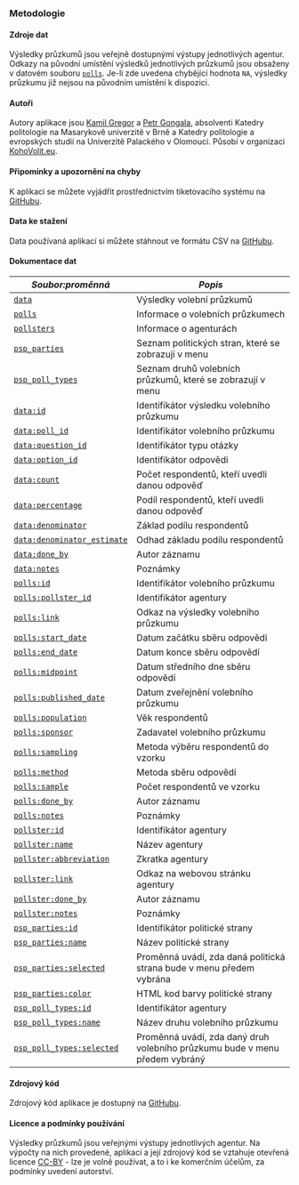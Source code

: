 ### Metodologie

#### Zdroje dat

Výsledky průzkumů jsou veřejně dostupnými výstupy jednotlivých agentur. Odkazy na původní umístění výsledků jednotlivých průzkumů jsou obsaženy v datovém souboru [`polls`](https://github.com/kamilgregor1/eu_pollster/blob/master/www/polls.csv). Je-li zde uvedena chybějící hodnota `NA`, výsledky průzkumu již nejsou na původním umístění k dispozici.

#### Autoři

Autory aplikace jsou [Kamil Gregor](https://twitter.com/kamilgregor) a [Petr Gongala](https://twitter.com/PetrGongala), absolventi Katedry politologie na Masarykově univerzitě v Brně a Katedry politologie a evropských studií na Univerzitě Palackého v Olomouci. Působí v organizaci [KohoVolit.eu](http://kohovolit.eu/).

#### Připomínky a upozornění na chyby

K aplikaci se můžete vyjádřit prostřednictvím tiketovacího systému na [GitHubu](https://github.com/kamilgregor1/eu_pollster/issues).

#### Data ke stažení

Data používaná aplikací si můžete stáhnout ve formátu CSV na [GitHubu](https://github.com/kamilgregor1/eu_pollster/tree/master/www).

#### Dokumentace dat

*Soubor:proměnná*|*Popis*
---|---
[`data`](https://github.com/kamilgregor1/eu_pollster/blob/master/www/data.csv)|Výsledky volební průzkumů
[`polls`](https://github.com/kamilgregor1/eu_pollster/blob/master/www/polls.csv)|Informace o volebních průzkumech
[`pollsters`](https://github.com/kamilgregor1/eu_pollster/blob/master/www/pollsters.csv)|Informace o agenturách
[`psp_parties`](https://github.com/kamilgregor1/eu_pollster/blob/master/www/psp_parties.csv)|Seznam politických stran, které se zobrazují v menu
[`psp_poll_types`](https://github.com/kamilgregor1/eu_pollster/blob/master/www/psp_poll_types.csv)|Seznam druhů volebních průzkumů, které se zobrazují v menu
[`data:id`](https://github.com/kamilgregor1/eu_pollster/blob/master/www/data.csv)|Identifikátor výsledku volebního průzkumu
[`data:poll_id`](https://github.com/kamilgregor1/eu_pollster/blob/master/www/data.csv)|Identifikátor volebního průzkumu
[`data:question_id`](https://github.com/kamilgregor1/eu_pollster/blob/master/www/data.csv)|Identifikátor typu otázky
[`data:option_id`](https://github.com/kamilgregor1/eu_pollster/blob/master/www/data.csv)|Identifikátor odpovědi
[`data:count`](https://github.com/kamilgregor1/eu_pollster/blob/master/www/data.csv)|Počet respondentů, kteří uvedli danou odpověď
[`data:percentage`](https://github.com/kamilgregor1/eu_pollster/blob/master/www/data.csv)|Podíl respondentů, kteří uvedli danou odpověď
[`data:denominator`](https://github.com/kamilgregor1/eu_pollster/blob/master/www/data.csv)|Základ podílu respondentů
[`data:denominator_estimate`](https://github.com/kamilgregor1/eu_pollster/blob/master/www/data.csv)|Odhad základu podílu respondentů
[`data:done_by`](https://github.com/kamilgregor1/eu_pollster/blob/master/www/data.csv)|Autor záznamu
[`data:notes`](https://github.com/kamilgregor1/eu_pollster/blob/master/www/data.csv)|Poznámky
[`polls:id`](https://github.com/kamilgregor1/eu_pollster/blob/master/www/polls.csv)|Identifikátor volebního průzkumu
[`polls:pollster_id`](https://github.com/kamilgregor1/eu_pollster/blob/master/www/polls.csv)|Identifikátor agentury
[`polls:link`](https://github.com/kamilgregor1/eu_pollster/blob/master/www/polls.csv)|Odkaz na výsledky volebního průzkumu
[`polls:start_date`](https://github.com/kamilgregor1/eu_pollster/blob/master/www/polls.csv)|Datum začátku sběru odpovědi
[`polls:end_date`](https://github.com/kamilgregor1/eu_pollster/blob/master/www/polls.csv)|Datum konce sběru odpovědí
[`polls:midpoint`](https://github.com/kamilgregor1/eu_pollster/blob/master/www/polls.csv)|Datum středního dne sběru odpovědí
[`polls:published_date`](https://github.com/kamilgregor1/eu_pollster/blob/master/www/polls.csv)|Datum zveřejnění volebního průzkumu
[`polls:population`](https://github.com/kamilgregor1/eu_pollster/blob/master/www/polls.csv)|Věk respondentů
[`polls:sponsor`](https://github.com/kamilgregor1/eu_pollster/blob/master/www/polls.csv)|Zadavatel volebního průzkumu
[`polls:sampling`](https://github.com/kamilgregor1/eu_pollster/blob/master/www/polls.csv)|Metoda výběru respondentů do vzorku
[`polls:method`](https://github.com/kamilgregor1/eu_pollster/blob/master/www/polls.csv)|Metoda sběru odpovědí
[`polls:sample`](https://github.com/kamilgregor1/eu_pollster/blob/master/www/polls.csv)|Počet respondentů ve vzorku
[`polls:done_by`](https://github.com/kamilgregor1/eu_pollster/blob/master/www/polls.csv)|Autor záznamu
[`polls:notes`](https://github.com/kamilgregor1/eu_pollster/blob/master/www/polls.csv)|Poznámky
[`pollster:id`](https://github.com/kamilgregor1/eu_pollster/blob/master/www/pollsters.csv)|Identifikátor agentury
[`pollster:name`](https://github.com/kamilgregor1/eu_pollster/blob/master/www/pollsters.csv)|Název agentury
[`pollster:abbreviation`](https://github.com/kamilgregor1/eu_pollster/blob/master/www/pollsters.csv)|Zkratka agentury
[`pollster:link`](https://github.com/kamilgregor1/eu_pollster/blob/master/www/pollsters.csv)|Odkaz na webovou stránku agentury
[`pollster:done_by`](https://github.com/kamilgregor1/eu_pollster/blob/master/www/pollsters.csv)|Autor záznamu
[`pollster:notes`](https://github.com/kamilgregor1/eu_pollster/blob/master/www/pollsters.csv)|Poznámky
[`psp_parties:id`](https://github.com/kamilgregor1/eu_pollster/blob/master/www/psp_parties.csv)|Identifikátor politické strany
[`psp_parties:name`](https://github.com/kamilgregor1/eu_pollster/blob/master/www/psp_parties.csv)|Název politické strany
[`psp_parties:selected`](https://github.com/kamilgregor1/eu_pollster/blob/master/www/psp_parties.csv)|Proměnná uvádí, zda daná politická strana bude v menu předem vybrána
[`psp_parties:color`](https://github.com/kamilgregor1/eu_pollster/blob/master/www/psp_parties.csv)|HTML kod barvy politické strany
[`psp_poll_types:id`](https://github.com/kamilgregor1/eu_pollster/blob/master/www/psp_poll_types.csv)|Identifikátor agentury
[`psp_poll_types:name`](https://github.com/kamilgregor1/eu_pollster/blob/master/www/psp_poll_types.csv)|Název druhu volebního průzkumu
[`psp_poll_types:selected`](https://github.com/kamilgregor1/eu_pollster/blob/master/www/psp_poll_types.csv)|Proměnná uvádí, zda daný druh volebního průzkumu bude v menu předem vybráný

#### Zdrojový kód

Zdrojový kód aplikace je dostupný na [GitHubu](https://github.com/kamilgregor1/eu_pollster).

#### Licence a podmínky používání

Výsledky průzkumů jsou veřejnými výstupy jednotlivých agentur. Na výpočty na nich provedené, aplikaci a její zdrojový kód se vztahuje otevřená licence [CC-BY](https://creativecommons.org/licenses/by/2.0/) - lze je volně používat, a to i ke komerčním účelům, za podmínky uvedení autorství.